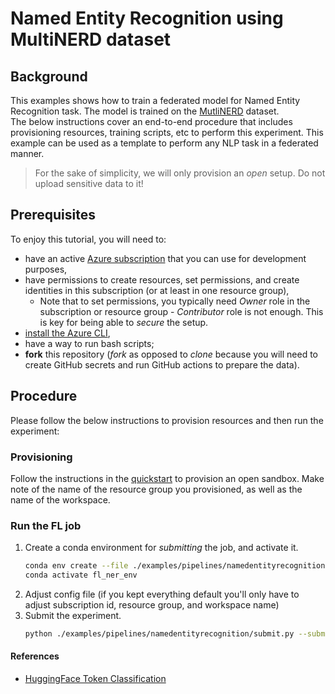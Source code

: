 # Named Entity Recognition using MultiNERD dataset

## Background
This examples shows how to train a federated model for Named Entity Recognition task. The model is trained on the [MutliNERD](https://github.com/Babelscape/multinerd/blob/master/README.md) dataset.  
The below instructions cover an end-to-end procedure that includes provisioning resources, training scripts, etc to perform this experiment. This example can be used as a template to perform any NLP task in a federated manner. 

> For the sake of simplicity, we will only provision an _open_ setup. Do not upload sensitive data to it! 
## Prerequisites
To enjoy this tutorial, you will need to:
- have an active [Azure subscription](https://azure.microsoft.com) that you can use for development purposes,
- have permissions to create resources, set permissions, and create identities in this subscription (or at least in one resource group),
  - Note that to set permissions, you typically need _Owner_ role in the subscription or resource group - _Contributor_ role is not enough. This is key for being able to _secure_ the setup.
- [install the Azure CLI](https://learn.microsoft.com/en-us/cli/azure/install-azure-cli),
- have a way to run bash scripts;
- **fork** this repository (_fork_ as opposed to _clone_ because you will need to create GitHub secrets and run GitHub actions to prepare the data).

## Procedure
Please follow the below instructions to provision resources and then run the experiment:

### Provisioning
Follow the instructions in the [quickstart](../quickstart.md) to provision an open sandbox. Make note of the name of the resource group you provisioned, as well as the name of the workspace.

### Run the FL job

1. Create a conda environment for _submitting_ the job, and activate it.
   ```bash
   conda env create --file ./examples/pipelines/namedentityrecognition/environment.yml
   conda activate fl_ner_env
   ```
2. Adjust config file (if you kept everything default you'll only have to adjust subscription id, resource group, and workspace name)
3. Submit the experiment.
   ```bash
   python ./examples/pipelines/namedentityrecognition/submit.py --submit
   ```

#### References

- [HuggingFace Token Classification](https://huggingface.co/course/chapter7/2?fw=pt#token-classification)